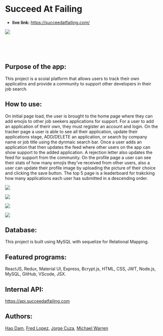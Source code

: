 # Succeed At Failing

* **live link:**
https://succeedatfailing.com/

![](https://user-images.githubusercontent.com/70443586/118997639-d19d3900-b956-11eb-808f-8ced7df36098.png)

<br /> <br /><br />
## Purpose of the app: 

This project is a scoial platform that allows users to track their own applicatins and provide a community to support other developers in their job search.

## How to use: 

On initial page load, the user is brought to the home page where they can add emojis to other job seekers applications for support. For a user to add an application of therir own, they must register an account and login. On the tracker page a user is able to see all their application, update their applications stage, ADD/DELETE an application, or search by company name or job title using the dynmaic search bar. Once a user adds an application that then updates the feed where other users on the app can show support to the added application. A rejection letter also updates the feed for support from the community. On the profile page a user can see their stats of how many emojis they've received from other users, also a user can update their profile image by uploading the picture of their choice and clicking the save button. The top 5 page is a leaderboard for trakcking how many applications each user has submitted in a descending order. 

![](https://user-images.githubusercontent.com/77985977/119025683-fa7af980-b969-11eb-927a-08b517a8284f.png)

![](https://user-images.githubusercontent.com/77985977/119025688-fc44bd00-b969-11eb-9221-a19bca5df056.png)

![](https://user-images.githubusercontent.com/70443586/119006396-550e5880-b95e-11eb-948c-65c885421393.png)

![](https://user-images.githubusercontent.com/70443586/119006471-69eaec00-b95e-11eb-9c50-6bd561555349.png)

## Database:
This project is built using MySQL with sequelize for Relational Mapping.
## Featured programs: 
ReactJS, Redux, Material UI, Express, Bcrypt.js, HTML, CSS, JWT, Node.js, MySQL, GitHub, VScode, JSX.
## Internal API:
https://api.succeedatfailing.com
## Authors:
[Hao Dam](https://github.com/haodam87), [Fred Lopez](https://github.com/AgentLopez), [Jorge Cuza](https://github.com/jorgecuza92), [Michael Warren](https://github.com/mikewarren02)







